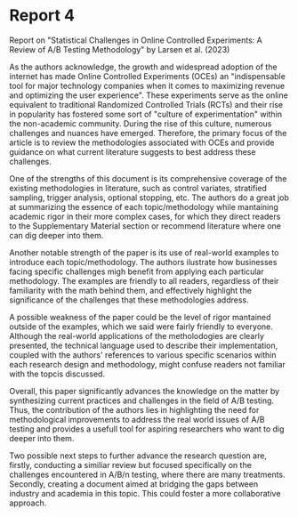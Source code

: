  # Report 4
 Report on "Statistical Challenges in Online Controlled Experiments: A Review of A/B Testing Methodology" by Larsen et al. (2023)

As the authors acknowledge, the growth and widespread adoption of the internet has made Online Controlled Experiments (OCEs) an "indispensable tool for major technology companies when it comes to maximizing revenue and optimizing the user experience". These experiments serve as the online equivalent to traditional Randomized Controlled Trials (RCTs) and their rise in popularity has fostered some sort of "culture of experimentation" within the non-academic community. During the rise of this culture, numerous challenges and nuances have emerged. Therefore, the primary focus of the article is to review the methodologies associated with OCEs and provide guidance on what current literature suggests to best address these challenges.

One of the strengths of this document is its comprehensive coverage of the existing methodologies in literature, such as control variates, stratified sampling, trigger analysis, optional stopping, etc. The authors do a great job at summarizing the essence of each topic/methodology while mantaining academic rigor in their more complex cases, for which they direct readers to the Supplementary Material section or recommend literature where one can dig deeper into them.

Another notable strength of the paper is its use of real-world examples to introduce each topic/methodology. The authors ilustrate how businesses facing specific challenges migh benefit from applying each particular methodology. The examples are friendly to all readers, regardless of their familiarity with the math behind them, and effectively highlight the significance of the challenges that these methodologies address.

A possible weakness of the paper could be the level of rigor mantained outside of the examples, which we said were fairly friendly to everyone. Although the real-world applications of the metholodogies are clearly presented, the technical language used to describe their implementation, coupled with the authors' references to various specific scenarios within each research design and methodology, might confuse readers not familiar with the topcis discussed.

Overall, this paper significantly advances the knowledge on the matter by synthesizing current practices and challenges in the field of A/B testing. Thus, the contribution of the authors lies in highlighting the need for methodological improvements to address the real world issues of A/B testing and provides a usefull tool for aspiring researchers who want to dig deeper into them.

Two possible next steps to further advance the research question are, firstly, conducting a similiar review but focused specifically on the challenges encountered in A/B/n testing, where there are many treatments. Secondly, creating a document aimed at bridging the gaps between industry and academia in this topic. This could foster a more collaborative approach.

